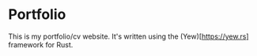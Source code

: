 # Portfolio

This is my portfolio/cv website.
It's written using the (Yew)[https://yew.rs] framework for Rust.
